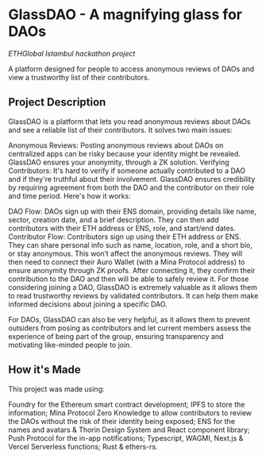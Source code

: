 # GlassDAO - A magnifying glass for DAOs

_ETHGlobal Istambul hackathon project_

A platform designed for people to access anonymous reviews of DAOs and view a trustworthy list of their contributors.

## Project Description

GlassDAO is a platform that lets you read anonymous reviews about DAOs and see a reliable list of their contributors. It solves two main issues:

Anonymous Reviews: Posting anonymous reviews about DAOs on centralized apps can be risky because your identity might be revealed. GlassDAO ensures your anonymity, through a ZK solution.
Verifying Contributors: It's hard to verify if someone actually contributed to a DAO and if they're truthful about their involvement. GlassDAO ensures credibility by requiring agreement from both the DAO and the contributor on their role and time period.
Here's how it works:

DAO Flow: DAOs sign up with their ENS domain, providing details like name, sector, creation date, and a brief description. They can then add contributors with their ETH address or ENS, role, and start/end dates.
Contributor Flow: Contributors sign up using their ETH address or ENS. They can share personal info such as name, location, role, and a short bio, or stay anonymous. This won’t affect the anonymous reviews. They will then need to connect their Auro Wallet (with a Mina Protocol address) to ensure anonymity through ZK proofs. After connecting it, they confirm their contribution to the DAO and then will be able to safely review it.
For those considering joining a DAO, GlassDAO is extremely valuable as it allows them to read trustworthy reviews by validated contributors. It can help them make informed decisions about joining a specific DAO.

For DAOs, GlassDAO can also be very helpful, as it allows them to prevent outsiders from posing as contributors and let current members assess the experience of being part of the group, ensuring transparency and motivating like-minded people to join.

## How it's Made
This project was made using:

Foundry for the Ethereum smart contract development;
IPFS to store the information;
Mina Protocol Zero Knowledge to allow contributors to review the DAOs without the risk of their identity being exposed;
ENS for the names and avatars & Thorin Design System and React component library;
Push Protocol for the in-app notifications;
Typescript, WAGMI, Next.js & Vercel Serverless functions;
Rust & ethers-rs.
